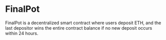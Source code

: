 # FinalPot

FinalPot is a decentralized smart contract where users deposit ETH, and the last depositor wins the entire contract balance if no new deposit occurs within 24 hours.